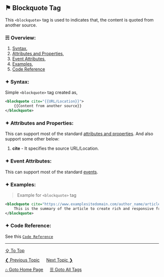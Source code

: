 ## &#9873; Blockquote Tag
This `<blockquote>` tag is used to indicates that, the content is quoted from another source.

### &#9780; Overview:
1. [Syntax](#-syntax),
2. [Attributes and Properties](#-attributes-and-properties),
3. [Event Attributes](#-event-attributes),
4. [Examples](#-examples),
5. [Code Reference](#-code-reference)

### &#10022; Syntax:

Simple `<blockquote>` tag created as, 
```xml
<blockquote cite="{{URL/Location}}">
	{{Content from another source}}
</blockquote>
```

### &#10022; Attributes and Properties:
This can support most of the standard [attributes and properties](../docs/attributes-and-properties.md).
And also support some other below:
1. **cite** - It specifies the source URL/Location.

### &#10022; Event Attributes:
This can support most of the standard [events](../docs/events.md).

### &#10022; Examples:
> Example for `<blockquote>` tag
```xml
<blockquote cite="https://www.examplesitedomain.com/author_name/article_name#summary">
	This is the summary of the article to create rich and responsive front-end development ideas using HTML, CSS, Flexbox, CSS Grid and JavaScript.,
</blockquote>
```

### &#10022; Code Reference:
See this [`Code Reference`](../code/blockquote-tag.html)

---
[&#8682; To Top](#-blockquote-tag)

[&#10094; Previous Topic](./bdo-tag.md) &emsp; [Next Topic &#10095;](./body-tag.md)

[&#8962; Goto Home Page](../README.md) &emsp; [&#9776; Goto All Tags](../all-tags.md)
